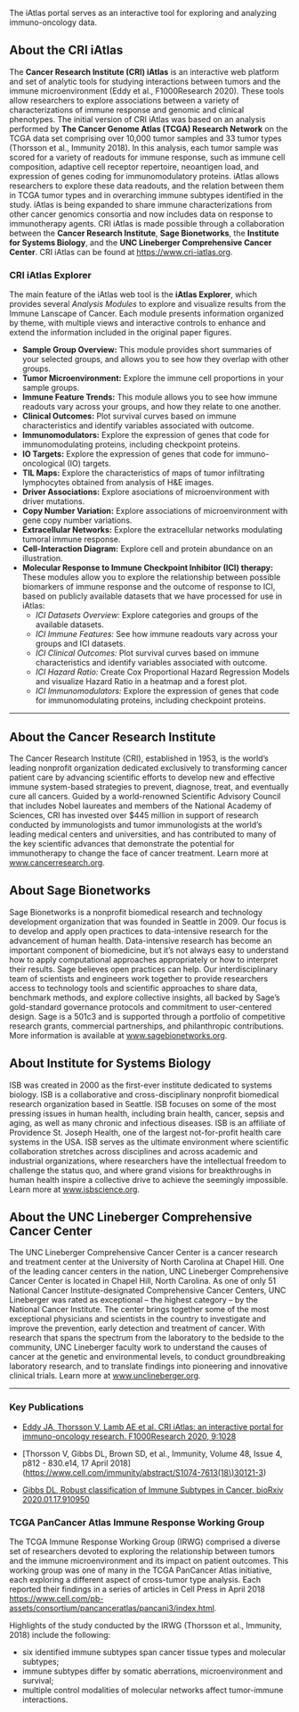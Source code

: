 The iAtlas portal serves as an interactive tool for exploring and analyzing immuno-oncology data.

## About the CRI iAtlas

The **Cancer Research Institute (CRI) iAtlas** is an interactive web platform and set of analytic tools for studying interactions between tumors and the immune microenvironment (Eddy et al., F1000Research 2020).  These tools allow researchers to explore associations between a variety of characterizations of immune response and genomic and clinical phenotypes.  The initial version of CRI iAtlas was based on an analysis performed by **The Cancer Genome Atlas (TCGA) Research Network** on the TCGA data set comprising over 10,000 tumor samples and 33 tumor types (Thorsson et al., Immunity 2018). In this analysis, each tumor sample was scored for a variety of readouts for immune response, such as immune cell composition, adaptive cell receptor repertoire, neoantigen load, and expression of genes coding for immunomodulatory proteins. iAtlas allows researchers to explore these data readouts, and the relation between them in TCGA tumor types and in overarching immune subtypes identified in the study. iAtlas is being expanded to share immune characterizations from other cancer genomics consortia and now includes data on response to immunotherapy agents. CRI iAtlas is made possible through a collaboration between the **Cancer Research Institute**, **Sage Bionetworks**, the **Institute for Systems Biology**, and the **UNC Lineberger Comprehensive Cancer Center**. CRI iAtlas can be found at https://www.cri-iatlas.org.


### CRI iAtlas Explorer

The main feature of the iAtlas web tool is the **iAtlas Explorer**, which provides several *Analysis Modules* to explore and visualize results from the Immune Lanscape of Cancer. Each module presents information organized by theme, with multiple views and interactive controls to enhance and extend the information included in the original paper figures.

+ **Sample Group Overview:** This module provides short summaries of your selected groups, and allows you to see how they overlap with other groups.
+ **Tumor Microenvironment:** Explore the immune cell proportions in your sample groups.
+ **Immune Feature Trends:** This module allows you to see how immune readouts vary across your groups, and how they relate to one another.
+ **Clinical Outcomes:** Plot survival curves based on immune characteristics and identify variables associated with outcome.
+ **Immunomodulators:** Explore the expression of genes that code for immunomodulating proteins, including checkpoint proteins.
+ **IO Targets:** Explore the expression of genes that code for immuno-oncological (IO) targets.
+ **TIL Maps:** Explore the characteristics of maps of tumor infiltrating lymphocytes obtained from analysis of H&E images.
+ **Driver Associations:** Explore asociations of microenvironment with driver mutations.
+ **Copy Number Variation:** Explore associations of microenvironment with gene copy number variations.
+ **Extracellular Networks:** Explore the extracellular networks modulating tumoral immune response.
+ **Cell-Interaction Diagram:** Explore cell and protein abundance on an illustration.
+ **Molecular Response to Immune Checkpoint Inhibitor (ICI) therapy:** These modules allow you to explore the relationship between possible biomarkers of immune response and the outcome of response to ICI, based on publicly available datasets that we have processed for use in iAtlas: 
  + *ICI Datasets Overview:* Explore categories and groups of the available datasets.
  + *ICI Immune Features:* See how immune readouts vary across your groups and ICI datasets.
  + *ICI Clinical Outcomes:* Plot survival curves based on immune characteristics and identify variables associated with outcome.
  + *ICI Hazard Ratio:* Create Cox Proportional Hazard Regression Models and visualize Hazard Ratio in a heatmap and a forest plot.
  + *ICI Immunomodulators:* Explore the expression of genes that code for immunomodulating proteins, including checkpoint proteins.
  
---

## About the Cancer Research Institute

The Cancer Research Institute (CRI), established in 1953, is the world’s leading nonprofit organization dedicated exclusively to transforming cancer patient care by advancing scientific efforts to develop new and effective immune system-based strategies to prevent, diagnose, treat, and eventually cure all cancers. Guided by a world-renowned Scientific Advisory Council that includes Nobel laureates and members of the National Academy of Sciences, CRI has invested over $445 million in support of research conducted by immunologists and tumor immunologists at the world’s leading medical centers and universities, and has contributed to many of the key scientific advances that demonstrate the potential for immunotherapy to change the face of cancer treatment. Learn more at www.cancerresearch.org.

## About Sage Bionetworks

Sage Bionetworks is a nonprofit biomedical research and technology development organization that was founded in Seattle in 2009. Our focus is to develop and apply open practices to data-intensive research for the advancement of human health. Data-intensive research has become an important component of biomedicine, but it’s not always easy to understand how to apply computational approaches appropriately or how to interpret their results. Sage believes open practices can help. Our interdisciplinary team of scientists and engineers work together to provide researchers access to technology tools and scientific approaches to share data, benchmark methods, and explore collective insights, all backed by Sage’s gold-standard governance protocols and commitment to user-centered design. Sage is a 501c3 and is supported through a portfolio of competitive research grants, commercial partnerships, and philanthropic contributions. More information is available at www.sagebionetworks.org.

## About Institute for Systems Biology

ISB was created in 2000 as the first-ever institute dedicated to systems biology.  ISB is a collaborative and cross-disciplinary nonprofit biomedical research organization based in Seattle. ISB focuses on some of the most pressing issues in human health, including brain health, cancer, sepsis and aging, as well as many chronic and infectious diseases. ISB is an affiliate of Providence St. Joseph Health, one of the largest not-for-profit health care systems in the USA. ISB serves as the ultimate environment where scientific collaboration stretches across disciplines and across academic and industrial organizations, where researchers have the intellectual freedom to challenge the status quo, and where grand visions for breakthroughs in human health inspire a collective drive to achieve the seemingly impossible. Learn more at www.isbscience.org.

## About the UNC Lineberger Comprehensive Cancer Center

The UNC Lineberger Comprehensive Cancer Center is a cancer research and treatment center at the University of North Carolina at Chapel Hill. One of the leading cancer centers in the nation, UNC Lineberger Comprehensive Cancer Center is located in Chapel Hill, North Carolina. As one of only 51 National Cancer Institute-designated Comprehensive Cancer Centers, UNC Lineberger was rated as exceptional – the highest category – by the National Cancer Institute. The center brings together some of the most exceptional physicians and scientists in the country to investigate and improve the prevention, early detection and treatment of cancer. With research that spans the spectrum from the laboratory to the bedside to the community, UNC Lineberger faculty work to understand the causes of cancer at the genetic and environmental levels, to conduct groundbreaking laboratory research, and to translate findings into pioneering and innovative clinical trials. Learn more at www.unclineberger.org.

---

### Key Publications

* [Eddy JA, Thorsson V, Lamb AE et al. CRI iAtlas: an interactive portal for immuno-oncology research. F1000Research 2020, 9:1028](https://doi.org/10.12688/f1000research.25141.1)

* [Thorsson V, Gibbs DL, Brown SD, et al., Immunity, Volume 48, Issue 4, p812 - 830.e14, 17 April 2018](https://www.cell.com/immunity/abstract/S1074-7613(18\)30121-3)

* [Gibbs DL, Robust classification of Immune Subtypes in Cancer, bioRxiv 2020.01.17.910950](https://doi.org/10.1101/2020.01.17.910950)

### TCGA PanCancer Atlas Immune Response Working Group

The TCGA Immune Response Working Group (IRWG) comprised a diverse set of researchers devoted to exploring the relationship between tumors and the immune microenvironment and its impact on patient outcomes.  This working group was one of many in the TCGA PanCancer Atlas initiative, each exploring a different aspect of cross-tumor type analysis. Each reported their findings in a  series of articles in Cell Press in April 2018 https://www.cell.com/pb-assets/consortium/pancanceratlas/pancani3/index.html.

Highlights of the study conducted by the IRWG (Thorsson et al., Immunity, 2018) include the following:

+ six identified immune subtypes span cancer tissue types and molecular subtypes;
+ immune subtypes differ by somatic aberrations, microenvironment and survival;
+ multiple control modalities of molecular networks affect tumor-immune interactions.
